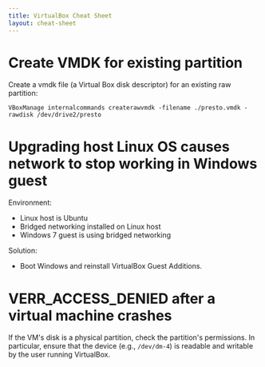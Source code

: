 ```yaml
---
title: VirtualBox Cheat Sheet
layout: cheat-sheet
---
```


# Create VMDK for existing partition

Create a vmdk file (a Virtual Box disk descriptor) for an existing raw
partition:

    VBoxManage internalcommands createrawvmdk -filename ./presto.vmdk -rawdisk /dev/drive2/presto

# Upgrading host Linux OS causes network to stop working in Windows guest

Environment:

* Linux host is Ubuntu
* Bridged networking installed on Linux host
* Windows 7 guest is using bridged networking

Solution:

* Boot Windows and reinstall VirtualBox Guest Additions. 

# VERR_ACCESS_DENIED after a virtual machine crashes

If the VM's disk is a physical partition, check the partition's permissions. In
particular, ensure that the device (e.g., `/dev/dm-4`) is readable and writable
by the user running VirtualBox.

